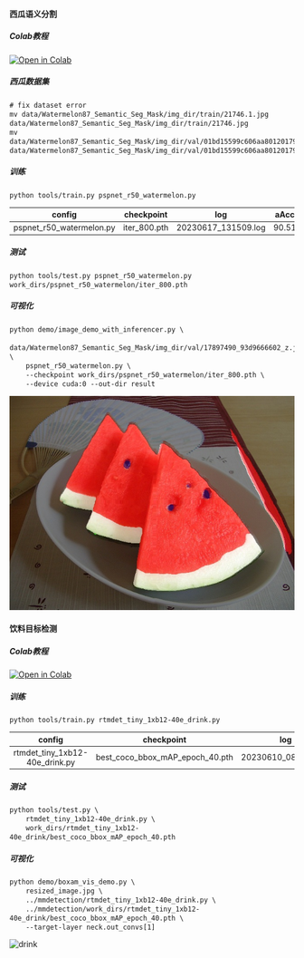 #### 西瓜语义分割
##### Colab教程

[![Open in Colab](https://colab.research.google.com/assets/colab-badge.svg)](https://colab.research.google.com/github/liweiwp/OpenMMLabCamp/blob/main/mmlab2/mmseg/pspnet_watermelon/pspnet_watermelon.ipynb)

##### 西瓜数据集

```shell
# fix dataset error
mv data/Watermelon87_Semantic_Seg_Mask/img_dir/train/21746.1.jpg data/Watermelon87_Semantic_Seg_Mask/img_dir/train/21746.jpg
mv data/Watermelon87_Semantic_Seg_Mask/img_dir/val/01bd15599c606aa801201794e1fa30.jpg@1280w_1l_2o_100sh.jpg data/Watermelon87_Semantic_Seg_Mask/img_dir/val/01bd15599c606aa801201794e1fa30.jpg
```

##### 训练

```shell
python tools/train.py pspnet_r50_watermelon.py
```
| config   | checkpoint | log | aAcc| mIoU| mAcc|
|:--------:|:----------:|:---------:|:---------:|:---------:|:---------:|
| pspnet_r50_watermelon.py| iter_800.pth| 20230617_131509.log| 90.51| 62.12| 73.53|

##### 测试
```shell
python tools/test.py pspnet_r50_watermelon.py work_dirs/pspnet_r50_watermelon/iter_800.pth
```

##### 可视化

```shell
python demo/image_demo_with_inferencer.py \
    data/Watermelon87_Semantic_Seg_Mask/img_dir/val/17897490_93d9666602_z.jpg \
    pspnet_r50_watermelon.py \
    --checkpoint work_dirs/pspnet_r50_watermelon/iter_800.pth \
    --device cuda:0 --out-dir result
```

![watermelon](pspnet_watermelon/17897490_93d9666602_z.jpg)

#### 饮料目标检测
##### Colab教程

[![Open in Colab](https://colab.research.google.com/assets/colab-badge.svg)](https://colab.research.google.com/github/liweiwp/OpenMMLabCamp/blob/main/mmlab2/mmdet/rtmdet_drink/rtmdet_drink.ipynb)

##### 训练

```shell
python tools/train.py rtmdet_tiny_1xb12-40e_drink.py
```
| config   | checkpoint | log | mAP|
|:--------:|:----------:|:---------:|:---------:|
| rtmdet_tiny_1xb12-40e_drink.py| best_coco_bbox_mAP_epoch_40.pth| 20230610_084944.log| 94.2|

##### 测试
```shell
python tools/test.py \
    rtmdet_tiny_1xb12-40e_drink.py \
    work_dirs/rtmdet_tiny_1xb12-40e_drink/best_coco_bbox_mAP_epoch_40.pth
```

##### 可视化

```shell
python demo/boxam_vis_demo.py \
    resized_image.jpg \
    ../mmdetection/rtmdet_tiny_1xb12-40e_drink.py \
    ../mmdetection/work_dirs/rtmdet_tiny_1xb12-40e_drink/best_coco_bbox_mAP_epoch_40.pth \
    --target-layer neck.out_convs[1]
```

![drink](rtmdet_drink/drink.png)